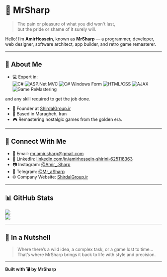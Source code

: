 # 👑 MrSharp

> The pain or pleasure of what you did won't last,  
> but the pride or shame of it surely will.

Hello! I’m **AmirHossein**, known as **MrSharp** — a programmer, developer, web designer, software architect, app builder, and retro game remasterer.

---

## 💼 About Me

- 💻 Expert in:  
![C#](https://img.shields.io/badge/c%23-%23239120.svg?style=for-the-badge&logo=csharp&logoColor=white) ![ASP.Net MVC](https://img.shields.io/badge/.NET-5C2D91?style=for-the-badge&logo=.net&logoColor=white) ![C# Windows Form](https://img.shields.io/badge/c%23-%23239120.svg?style=for-the-badge&logo=csharp&logoColor=white) ![HTML/CSS](https://img.shields.io/badge/html5-%23E34F26.svg?style=for-the-badge&logo=html5&logoColor=white) ![AJAX](https://img.shields.io/badge/javascript-%23323330.svg?style=for-the-badge&logo=javascript&logoColor=%23F7DF1E)![Game ReMastering](https://img.shields.io/badge/riotgames-D32936.svg?style=for-the-badge&logo=riotgames&logoColor=white)

 and any skill required to get the job done.
- 🏢 Founder at [ShirdalGroup.ir](https://shirdalgroup.ir)
- 📍 Based in Maragheh, Iran  
- 🎮 Remastering nostalgic games from the golden era.

---

## 🔗 Connect With Me

- 📧 Email: [mr.amir.sharp@gmail.com](mailto:mr.amir.sharp@gmail.com)  
- 💼 LinkedIn: [linkedin.com/in/amirhossein-shirini-625118363](https://linkedin.com/in/amirhossein-shirini-625118363)  
- 📷 Instagram: [@Amir_.Sharp](https://instagram.com/Amir_.Sharp)  
- 💬 Telegram: [@Mr_aSharp](https://t.me/Mr_aSharp)  
- 🌐 Company Website: [ShirdalGroup.ir](https://shirdalgroup.ir)

---

## 📊 GitHub Stats

![](https://github-readme-stats.vercel.app/api?username=amiirsharp&theme=dark&hide_border=true&include_all_commits=true&count_private=true)<br/>
![](https://nirzak-streak-stats.vercel.app/?user=amiirsharp&theme=dark&hide_border=true)

---

## 🧠 In a Nutshell

> Where there’s a wild idea, a complex task, or a game lost to time...  
> That’s where MrSharp brings it back to life with style and precision.

---

**Built with 💣 by MrSharp**

